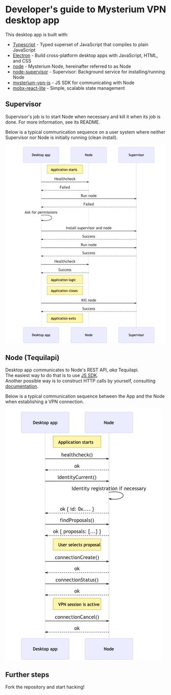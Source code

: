 # Developer's guide to Mysterium VPN desktop app

This desktop app is built with:
- [Typescript](https://www.typescriptlang.org/) - Typed superset of JavaScript that compiles to plain JavaScript
- [Electron](https://www.electronjs.org/) - Build cross-platform desktop apps with JavaScript, HTML, and CSS
- [node](https://github.com/mysteriumnetwork/node) - Mysterium Node, hereinafter referred to as Node
- [node-supervisor](https://github.com/mysteriumnetwork/node-supervisor) - Supervisor: Background service for installing/running Node
- [mysterium-vpn-js](https://github.com/mysteriumnetwork/mysterium-vpn-js) - JS SDK for communicating with Node
- [mobx-react-lite](https://github.com/mobxjs/mobx-react-lite) - Simple, scalable state management

## Supervisor

Supervisor's job is to start Node when necessary and kill it when its job is done. For more information, see its README.

Below is a typical communication sequence on a user system where neither Supervisor nor Node is initially running (clean install).

![Myst supervisor](./myst-supervisor.png)

## Node (Tequilapi)

Desktop app communicates to Node's REST API, _aka_ Tequilapi.  
The easiest way to do that is to use [JS SDK](https://github.com/mysteriumnetwork/mysterium-vpn-js).  
Another possible way is to construct HTTP calls by yourself, consulting [documentation](https://tequilapi.mysterium.network/).  

Below is a typical communication sequence between the App and the Node when establishing a VPN connection.

![Node Tequilapi](./node-tequilapi.png)

## Further steps

Fork the repository and start hacking!
